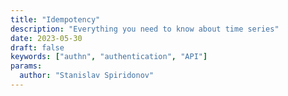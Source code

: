 ```yaml
---
title: "Idempotency"
description: "Everything you need to know about time series"
date: 2023-05-30
draft: false
keywords: ["authn", "authentication", "API"]
params:
  author: "Stanislav Spiridonov"
---
```


